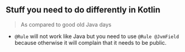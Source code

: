 
## Stuff you need to do differently in Kotlin 
> As compared to good old Java days

* `@Rule` will not work like Java but you need to use `@Rule @JvmField` because otherwise it will complain that it needs to be public.

